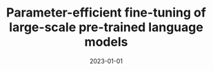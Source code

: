 ---
title: "Parameter-efficient fine-tuning of large-scale pre-trained language models"
collection: publications
category: manuscripts
permalink: /publication/2023-peft
date: 2023-01-01
venue: 'Natural Machine Intelligence'
paperurl: 'https://www.nature.com/articles/s42256-023-00626-4'
---